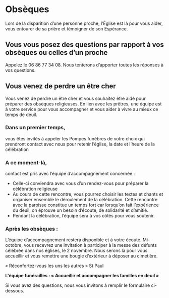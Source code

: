 # Obsèques

Lors de la disparition d’une personne proche, l’Église est là pour vous aider, vous entourer de sa prière et témoigner de son Espérance.

## Vous vous posez des questions par rapport à vos obsèques ou celles d’un proche

Appelez le 06 86 77 34 08. Nous tenterons d’apporter toutes les réponses à vos questions.

## Vous venez de perdre un être cher

Vous venez de perdre un être cher et vous souhaitez être aidé pour préparer des obsèques religieuses. En lien avec les prêtres, une équipe est à votre service pour vous accompagner et vous aider à vivre au mieux ce temps de deuil.

### Dans un premier temps, 
vous êtes invités à appeler les Pompes funèbres de votre choix qui prendront contact avec nous pour retenir l’église, la date et l’heure de la célébration

### A ce moment-là, 
contact est pris avec l’équipe d’accompagnement concernée :
 * Celle-ci conviendra avec vous d’un rendez-vous pour préparer la célébration religieuse
 * Au cours de cette rencontre, vous pourrez choisir les textes et chants et organiser ensemble le déroulement de la célébration. Cette rencontre avec la paroisse constitue un temps fort car lorsqu’on fait l’expérience du deuil, on éprouve un besoin d’écoute, de solidarité et d’amitié.
 * Pendant la célébration, l’équipe sera à vos côtés pour vous soutenir.
   
### Après les obsèques :
L’équipe d’accompagnement restera disponible et à votre écoute.
Mi-octobre, vous recevrez une invitation à participer à la messe des défunts célébrée dans nos églises, le 2 novembre. Nous serons là pour vous accueillir et vous remettre une bougie d’extérieur à déposer au cimetière.

« Réconfortez-vous les uns les autres » St Paul

**L'équipe funérailles : « Accueillir et accompagner les familles en deuil »** 

Si vous avez des questions, nous vous invitons à remplir le formulaire ci-dessous.
